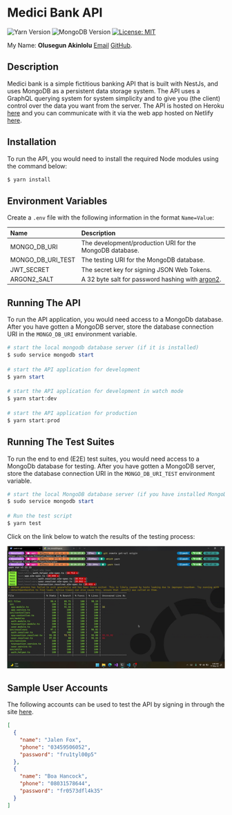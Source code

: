 # Medici Bank API

![Yarn Version](https://img.shields.io/badge/yarn-v1.22.15-brightgreen "Yarn Version")
![MongoDB Version](https://img.shields.io/badge/MongoDB-v5.0.7-blue "MongoDB Version")
[![License: MIT](https://img.shields.io/badge/License-MIT-yellow.svg)](https://opensource.org/licenses/MIT)

My Name: **Olusegun Akinlolu** [Email](mailto:olusegunakinlolu@gmail.com) [GitHub](https://github.com/JermaineSegun).

## Description

Medici bank is a simple fictitious banking API that is built with NestJs, and uses MongoDB as a persistent data storage system. The API uses a GraphQL querying system for system simplicity and to give you (the client) control over the data you want from the server. The API is hosted on Heroku [here](https://medici-bank-api.herokuapp.com) and you can communicate with it via the web app hosted on Netlify [here](https://medici-bank.netlify.app).

## Installation

To run the API, you would need to install the required Node modules using the command below:

```powershell
$ yarn install
```

## Environment Variables

Create a `.env` file with the following information in the format `Name=Value`:

| Name | Description |
|:--|:--|
| MONGO_DB_URI | The development/production URI for the MongoDB database. |
| MONGO_DB_URI_TEST | The testing URI for the MongoDB database. |
| JWT_SECRET | The secret key for signing JSON Web Tokens. |
| ARGON2_SALT | A 32 byte salt for password hashing with [argon2](https://argon2.online/). |

## Running The API

To run the API application, you would need access to a MongoDb database. After you have gotten a MongoDB server, store the database connection URI in the `MONGO_DB_URI` environment variable.

```powershell
# start the local mongodb database server (if it is installed)
$ sudo service mongodb start

# start the API application for development
$ yarn start

# start the API application for development in watch mode
$ yarn start:dev

# start the API application for production
$ yarn start:prod
```

## Running The Test Suites

To run the end to end (E2E) test suites, you would need access to a MongoDb database for testing. After you have gotten a MongoDB server, store the database connection URI in the `MONGO_DB_URI_TEST` environment variable.

```powershell
# start the local MongoDB database server (if you have installed MongoDB)
$ sudo service mongodb start

# Run the test script
$ yarn test
```

Click on the link below to watch the results of the testing process:

[![A preview of the Medici bank's API testing results](assets/Medici_Bank_API_Testing_Preview.png)](https://youtu.be/DOLGIQrma8g "A preview of the Medici bank's API testing results")

## Sample User Accounts

The following accounts can be used to test the API by signing in through the site [here](https://medici-bank.netlify.app).

```json
[
  {
    "name": "Jalen Fox",
    "phone": "03459506052",
    "password": "fru1tyl00p5"
  },
  {
    "name": "Boa Hancock",
    "phone": "08031578644",
    "password": "fr0573dfl4k35"
  }
]
```
